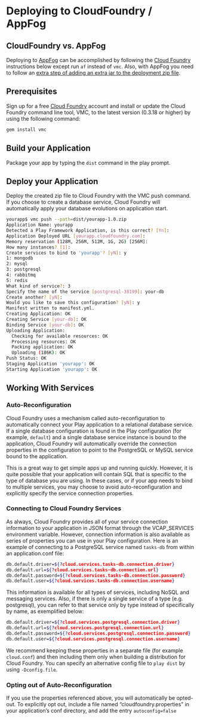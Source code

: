 <!--- Copyright (C) 2009-2015 Typesafe Inc. <http://www.typesafe.com> -->
# Deploying to CloudFoundry / AppFog

## CloudFoundry vs. AppFog

Deploying to [AppFog](https://www.appfog.com/) can be accomplished by following the [Cloud Foundry](http://cloudfoundry.com) instructions below except run `af` instead of `vmc`. Also, with AppFog you need to follow an [extra step of adding an extra jar to the deployment zip file](https://docs.appfog.com/languages/java/play).

## Prerequisites

Sign up for a free [Cloud Foundry](http://cloudfoundry.com) account and install or update the Cloud Foundry command line tool, VMC, to the latest version (0.3.18 or higher) by using the following command:

```bash
gem install vmc
```

## Build your Application

Package your app by typing the `dist` command in the play prompt.

## Deploy your Application

Deploy the created zip file to Cloud Foundry with the VMC push command.  If you choose to create a database service, Cloud Foundry will automatically apply your database evolutions on application start.

```bash
yourapp$ vmc push --path=dist/yourapp-1.0.zip
Application Name: yourapp
Detected a Play Framework Application, is this correct? [Yn]:
Application Deployed URL [yourapp.cloudfoundry.com]:
Memory reservation (128M, 256M, 512M, 1G, 2G) [256M]:
How many instances? [1]:
Create services to bind to 'yourapp'? [yN]: y
1: mongodb
2: mysql
3: postgresql
4: rabbitmq
5: redis
What kind of service?: 3
Specify the name of the service [postgresql-38199]: your-db
Create another? [yN]:
Would you like to save this configuration? [yN]: y
Manifest written to manifest.yml.
Creating Application: OK
Creating Service [your-db]: OK
Binding Service [your-db]: OK
Uploading Application:
  Checking for available resources: OK
  Processing resources: OK
  Packing application: OK
  Uploading (186K): OK
Push Status: OK
Staging Application 'yourapp': OK
Starting Application 'yourapp': OK
```

## Working With Services

### Auto-Reconfiguration
Cloud Foundry uses a mechanism called auto-reconfiguration to automatically connect your Play application to a relational database service. If a single database configuration is found in the Play configuration (for example, `default`) and a single database service instance is bound to the application, Cloud Foundry will automatically override the connection properties in the configuration to point to the PostgreSQL or MySQL service bound to the application.

This is a great way to get simple apps up and running quickly. However, it is quite possible that your application will contain SQL that is specific to the type of database you are using.  In these cases, or if your app needs to bind to multiple services, you may choose to avoid auto-reconfiguration and explicitly specify the service connection properties.

### Connecting to Cloud Foundry Services
As always, Cloud Foundry provides all of your service connection information to your application in JSON format through the VCAP_SERVICES environment variable. However, connection information is also available as series of properties you can use in your Play configuration. Here is an example of connecting to a PostgreSQL service named `tasks-db` from within an application.conf file:

```bash
db.default.driver=${?cloud.services.tasks-db.connection.driver}
db.default.url=${?cloud.services.tasks-db.connection.url}
db.default.password=${?cloud.services.tasks-db.connection.password}
db.default.user=${?cloud.services.tasks-db.connection.username}
```

This information is available for all types of services, including NoSQL and messaging services. Also, if there is only a single service of a type (e.g. postgresql), you can refer to that service only by type instead of specifically by name, as exemplified below:

```bash
db.default.driver=${?cloud.services.postgresql.connection.driver}
db.default.url=${?cloud.services.postgresql.connection.url}
db.default.password=${?cloud.services.postgresql.connection.password}
db.default.user=${?cloud.services.postgresql.connection.username}
```
We recommend keeping these properties in a separate file (for example `cloud.conf`) and then including them only when building a distribution for Cloud Foundry. You can specify an alternative config file to `play dist` by using `-Dconfig.file`.

### Opting out of Auto-Reconfiguration
If you use the properties referenced above, you will automatically be opted-out. To explicitly opt out, include a file named “cloudfoundry.properties” in your application’s conf directory, and add the entry `autoconfig=false`
